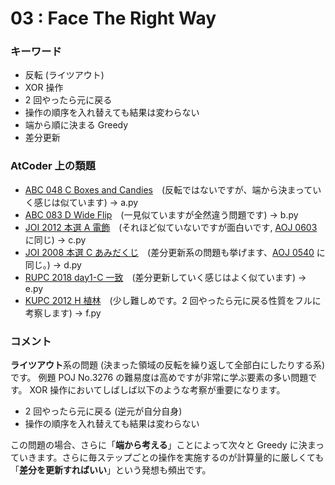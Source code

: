 # 03 : Face The Right Way

### キーワード

- 反転 (ライツアウト)
- XOR 操作
- 2 回やったら元に戻る
- 操作の順序を入れ替えても結果は変わらない
- 端から順に決まる Greedy
- 差分更新

### AtCoder 上の類題

- [ABC 048 C Boxes and Candies](https://atcoder.jp/contests/arc064/tasks/arc064_a)　(反転ではないですが、端から決まっていく感じは似ています) -> a.py
- [ABC 083 D Wide Flip](https://atcoder.jp/contests/arc088/tasks/arc088_b)　(一見似ていますが全然違う問題です) -> b.py
- [JOI 2012 本選 A 電飾](https://atcoder.jp/contests/joi2013ho/tasks/joi2013ho1)　(それほど似ていないですが面白いです, [AOJ 0603](http://judge.u-aizu.ac.jp/onlinejudge/description.jsp?id=0603) に同じ) -> c.py
- [JOI 2008 本選 C あみだくじ](https://atcoder.jp/contests/joi2009ho/tasks/joi2009ho_c)　(差分更新系の問題も挙げます、[AOJ 0540](http://judge.u-aizu.ac.jp/onlinejudge/description.jsp?id=0540) に同じ。) -> d.py
- [RUPC 2018 day1-C 一致](https://onlinejudge.u-aizu.ac.jp/beta/room.html#RitsCamp18Day1/problems/C)　(差分更新していく感じはよく似ています) -> e.py
- [KUPC 2012 H 植林](https://atcoder.jp/contests/kupc2012/tasks/kupc2012_8)　(少し難しめです。2 回やったら元に戻る性質をフルに考察します) -> f.py

### コメント

**ライツアウト**系の問題 (決まった領域の反転を繰り返して全部白にしたりする系) です。
例題 POJ No.3276 の難易度は高めですが非常に学ぶ要素の多い問題です。
XOR 操作においてしばしば以下のような考察が重要になります。

- 2 回やったら元に戻る (逆元が自分自身)
- 操作の順序を入れ替えても結果は変わらない

この問題の場合、さらに「**端から考える**」ことによって次々と Greedy に決まっていきます。さらに毎ステップごとの操作を実施するのが計算量的に厳しくても「**差分を更新すればいい**」という発想も頻出です。